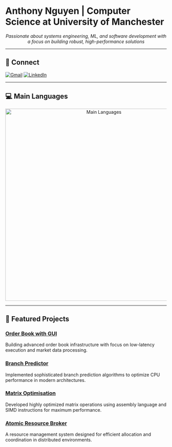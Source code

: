 # Anthony Nguyen | Computer Science at University of Manchester

<p align="center"><em>Passionate about systems engineering, ML, and software development with a focus on building robust, high-performance solutions</em></p>

---

## 🔗 Connect

[![Gmail](https://img.shields.io/badge/Gmail-D14836?style=for-the-badge&logo=gmail&logoColor=white)](mailto:aduyanhn@gmail.com) [![LinkedIn](https://img.shields.io/badge/LinkedIn-0077B5?style=for-the-badge&logo=linkedin&logoColor=white)](https://linkedin.com/in/anthony-nguyen)

---

## 💻 Main Languages

<div align="center">
  <img src="https://ppl-ai-code-interpreter-files.s3.amazonaws.com/web/direct-files/c05390d581ec08e07615c65e755a74f8/ad1aa1e6-ce94-451b-a37a-2d1241aa6f31/2c5673b4.png" alt="Main Languages" width="600"/>
</div>

---

## 🚀 Featured Projects

### [Order Book with GUI](https://github.com/a38062an/OrderBook)
Building advanced order book infrastructure with focus on low-latency execution and market data processing.

### [Branch Predictor](https://github.com/a38062an/Branch_Predictor)
Implemented sophisticated branch prediction algorithms to optimize CPU performance in modern architectures.

### [Matrix Optimisation](https://github.com/a38062an/Matrix_Optimisation)
Developed highly optimized matrix operations using assembly language and SIMD instructions for maximum performance.

### [Atomic Resource Broker](https://github.com/a38062an/Atomic_Resource_Broker)
A resource management system designed for efficient allocation and coordination in distributed environments.
